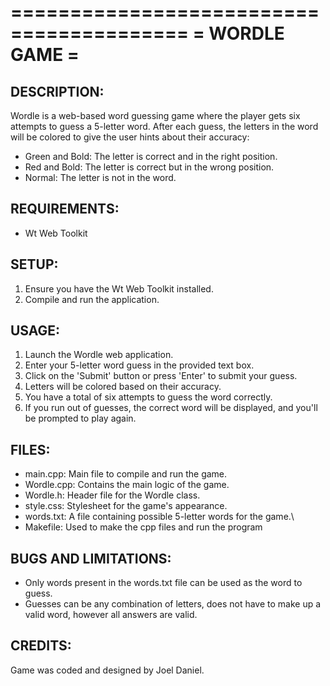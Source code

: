 =========================================
=             WORDLE GAME               =
=========================================

DESCRIPTION:
-----------
Wordle is a web-based word guessing game where the player gets six attempts to guess a 5-letter word. After each guess, the letters in the word will be colored to give the user hints about their accuracy:
- Green and Bold: The letter is correct and in the right position.
- Red and Bold: The letter is correct but in the wrong position.
- Normal: The letter is not in the word.

REQUIREMENTS:
------------
- Wt Web Toolkit

SETUP:
-----
1. Ensure you have the Wt Web Toolkit installed.
2. Compile and run the application.

USAGE:
-----
1. Launch the Wordle web application.
2. Enter your 5-letter word guess in the provided text box.
3. Click on the 'Submit' button or press 'Enter' to submit your guess.
4. Letters will be colored based on their accuracy.
5. You have a total of six attempts to guess the word correctly.
6. If you run out of guesses, the correct word will be displayed, and you'll be prompted to play again.

FILES:
-----
- main.cpp: Main file to compile and run the game.
- Wordle.cpp: Contains the main logic of the game.
- Wordle.h: Header file for the Wordle class.
- style.css: Stylesheet for the game's appearance.
- words.txt: A file containing possible 5-letter words for the game.\
- Makefile: Used to make the cpp files and run the program

BUGS AND LIMITATIONS:
---------------------
- Only words present in the words.txt file can be used as the word to guess.
- Guesses can be any combination of letters, does not have to make up a valid word, however all answers are valid.

CREDITS:
--------

Game was coded and designed by Joel Daniel.
